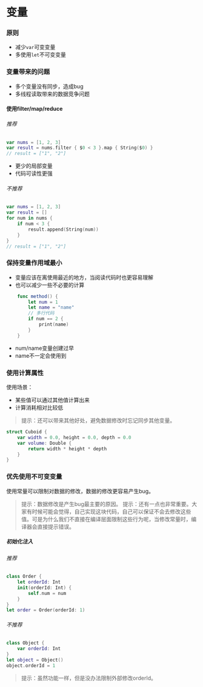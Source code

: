 # 变量

### 原则
- 减少`var`可变变量
- 多使用`let`不可变变量

### 变量带来的问题
- 多个变量没有同步，造成bug
- 多线程读取带来的数据竞争问题

#### 使用filter/map/reduce
###### 推荐
```swift
var nums = [1, 2, 3]
var result = nums.filter { $0 < 3 }.map { String($0) }
// result = ["1", "2"]
```
- 更少的局部变量
- 代码可读性更强
###### 不推荐
```swift
var nums = [1, 2, 3]
var result = []
for num in nums {
    if num < 3 {
        result.append(String(num))
    }
}
// result = ["1", "2"]
```

### 保持变量作用域最小
- 变量应该在离使用最近的地方，当阅读代码时也更容易理解
- 也可以减少一些不必要的计算
```swift
    func method() {
        let num = 1
        let name = "name"
        // 多行代码
        if num == 2 {
            print(name)
        }
    }
```
- num/name变量创建过早
- name不一定会使用到

### 使用计算属性
使用场景：
- 某些值可以通过其他值计算出来
- 计算消耗相对比较低
> 提示：还可以带来其他好处，避免数据修改时忘记同步其他变量。
```swift
struct Cuboid {
    var width = 0.0, height = 0.0, depth = 0.0
    var volume: Double {
        return width * height * depth
    }
}
```

### 优先使用不可变变量
使用常量可以限制对数据的修改，数据的修改更容易产生bug。
> 提示：数据修改是产生bug最主要的原因。
> 提示：还有一点也非常重要。大家有时候可能会觉得，自己实现这块代码，自己可以保证不会去修改这些值。可是为什么我们不直接在编译层面限制这些行为呢，当修改常量时，编译器会直接提示错误。
##### 初始化注入
###### 推荐
```swift
class Order {
    let orderId: Int
    init(orderId: Int) {
        self.num = num
    }
}
let order = Order(orderId: 1)
```
###### 不推荐
```swift
class Object {
    var orderId: Int
}
let object = Object()
object.orderId = 1
```
> 提示：虽然功能一样，但是没办法限制外部修改orderId。
